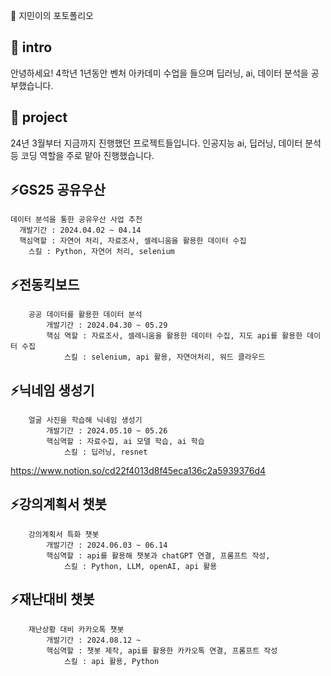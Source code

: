 

<!--## Hi there 👋
**jiminnnnnn/jiminnnnnn** is a ✨ _special_ ✨ repository because its `README.md` (this file) appears on your GitHub profile.

Here are some ideas to get you started:

- 🔭 I’m currently working on ...
- 🌱 I’m currently learning ...
- 👯 I’m looking to collaborate on ...
- 🤔 I’m looking for help with ...
- 💬 Ask me about ...
- 📫 How to reach me: ...
- 😄 Pronouns: ...
- ⚡ Fun fact: ...
-->

💬 지민이의 포토폴리오

## 👋 intro
안녕하세요! 4학년 1년동안 벤처 아카데미 수업을 들으며 딥러닝, ai, 데이터 분석을 공부했습니다.

## 🌱 project
24년 3월부터 지금까지 진행했던 프로젝트들입니다. 인공지능 ai, 딥러닝, 데이터 분석 등 코딩 역할을 주로 맡아 진행했습니다.

## ⚡GS25 공유우산
    데이터 분석을 통한 공유우산 사업 추천
      개발기간 : 2024.04.02 ~ 04.14
      핵심역할 : 자연어 처리, 자료조사, 셀레니움을 활용한 데이터 수집
        스킬 : Python, 자연어 처리, selenium

## ⚡전동킥보드
		공공 데이터를 활용한 데이터 분석
			개발기간 : 2024.04.30 ~ 05.29
			핵심 역할 : 자료조사, 셀레니움을 활용한 데이터 수집, 지도 api를 활용한 데이터 수집
				스킬 : selenium, api 활용, 자연어처리, 워드 클라우드

## ⚡닉네임 생성기
		얼굴 사진을 학습해 닉네임 생성기
			개발기간 : 2024.05.10 ~ 05.26
			핵심역할 : 자료수집, ai 모델 학습, ai 학습
				스킬 : 딥러닝, resnet 
<https://www.notion.so/cd22f4013d8f45eca136c2a5939376d4>
## ⚡강의계획서 챗봇
		강의계획서 특화 챗봇
			개발기간 : 2024.06.03 ~ 06.14
			핵심역할 : api를 활용해 챗봇과 chatGPT 연결, 프롬프트 작성,  
				스킬 : Python, LLM, openAI, api 활용
    
## ⚡재난대비 챗봇
		재난상황 대비 카카오톡 챗봇
			개발기간 : 2024.08.12 ~ 
			핵심역할 : 챗봇 제작, api를 활용한 카카오톡 연결, 프롬프트 작성
				스킬 : api 활용, Python
